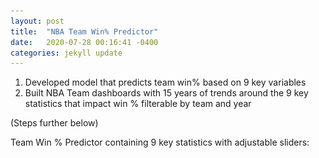 ```yaml
---
layout: post
title:  "NBA Team Win% Predictor"
date:   2020-07-28 00:16:41 -0400
categories: jekyll update
---
```

1. Developed model that predicts team win% based on 9 key variables
2. Built NBA Team dashboards with 15 years of trends around the 9 key statistics that impact win % filterable by team and year

(Steps further below)

Team Win % Predictor containing 9 key statistics with adjustable sliders:

<!---<img src="/assets/img/NBATeamPredict.png">

<iframe 
frameborder="0" 
height="730" 
width="920" 
scrolling="no" src="https://public.tableau.com/views/BBallWinPredictor/Dashboard32?:language=en&:display_count=y&:origin=viz_share_link:showVizHome=no&:embed=yes">
</iframe>

Team Data Dashboard with 15 years of trends around key statistics that impact win % filterable by team and year. 
- The big green or red numbers next to each metric indicate the team value 
- The smaller number to it's bottom right is the difference from the league average
  - If the number is red, the team is below league average
  - If the number is green, the team is above league average
<img src="/assets/img/NBATeam.png">

Dashboard can be accessed here (fullscreen recommended): https://public.tableau.com/views/BBallAnalysis/Dashboard1?:language=en&:display_count=y&:origin=viz_share_link


Part 1: Developed a model to predict team win % based on 9 key variables.

- NBA team data was pulled using identical webscraper in NBA Player Predictions
- Build out multivariate regression model:

Import libraries, format data
{% highlight ruby %}
import matplotlib.pyplot as plt
import seaborn as sns
import pylab

from scipy import stats
import statsmodels.api as sm
from statsmodels.stats import diagnostic as diag
from statsmodels.stats.outliers_influence import variance_inflation_factor

from sklearn.model_selection import train_test_split
from sklearn.linear_model import LinearRegression
from sklearn.metrics import mean_squared_error, r2_score, mean_absolute_error

%matplotlib inline

df_rm = df_stats[['Year','Wins','Losses','Winning Percentage', 'Points Per Game','Opponent Points Per Game',
                  'Games Played','Average Field Goals Made', 'Average Field Goals Attempted','Field Goal Percentage',
                  'Average 3-Point Field Goals Made','Average 3-Point Field Goals Attempted','3-Point Field Goal Percentage',
                  'Average Free Throws Made','Average Free Throws Attempted','Free Throw Percentage','Offensive Rebounds Per Game',
                  'Defensive Rebounds Per Game','Rebounds Per Game','Assists Per Game','Steals Per Game','Blocks Per Game',
                  'Turnovers Per Game']]
data_floats=data_floats.astype(float)

data_floats.index = data_floats['Winning Percentage']
data_floats = data_floats.dropna(how='any',axis=0)
data_floats=data_floats.astype(float)
{% endhighlight %}

Look at correlation matrix and heatmap to determine appropriate variables to include:
{% highlight ruby %}
#print out a correlation matrix of our dataframe
corr = data_floats.corr()
display(corr)
#plot heatmap
sns.heatmap(corr,xticklabels = corr.columns, yticklabels = corr.columns, cmap='RdBu')
{% endhighlight %}

Check variance inflation factor and remove redundent variables that could potentially lead to incorrect coefficient values (typically, if > 5 it should be removed)
{% highlight ruby %}
data_before = df_stats
x1 = sm.tools.add_constant(data_before)
#create a series for both 
series_before = pd.Series([variance_inflation_factor(x1.values,i) for i in range(x1.shape[1])], index = x1.columns)
print("data before")
print('-'*100)
display(round(series_before),2)
#generally if above 5 drop it:
#Removing columns with mulitcollinearity
data_after = data_floats.drop(['Wins','Losses','Points Per Game','Games Played','Field Goal Percentage','Year',
                               'Offensive Rebounds Per Game','Defensive Rebounds Per Game','Average Free Throws Made',
                               'Opponent Points Per Game','Average Field Goals Made','Average Field Goals Attempted', 
                               'Average 3-Point Field Goals Attempted'],axis=1)
x2 = sm.tools.add_constant(data_after)
series_after = pd.Series([variance_inflation_factor(x2.values,i) for i in range(x2.shape[1])], index = x2.columns)
print("data After")
print('-'*100)
display(round(series_after, 2))
{% endhighlight %}

Taking the metrics from above into consideration, I decided to use the 9 variables below to build out the model. I wanted to only include the minimum number of key statistics as that a general manager can realistically impact with personnel decisions. (e.g Including additional small variables, such as opponents blocks per game, may help improve our model's accuracy, but from a GM's perspective will not provide actionable value)

9 Key variables:
 1/2. FG%/Opponent FG% 
 3/4. 3P%/Opponent 3P%
 5/6. 3P Made/Opponent 3P Made
 7/8. Assists/Opponent Assists
 9. Rebound Differential
 
{% highlight ruby %}
#Build the model: Define input variable and our output variable (x,y)
X = data_after.drop('Winning Percentage', axis=1)
Y = data_after[['Winning Percentage']]
#split dataset into training and testing portion
x_train, x_test, y_train, y_test = train_test_split(X,Y, test_size = .20, random_state = 1)
#create an instance of our model
regression_model = LinearRegression()
#fit the model
regression_model.fit(x_train,y_train)
y_predict = regression_model.predict(x_test)
{% endhighlight %}
